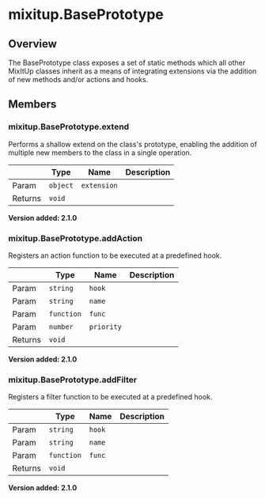 # mixitup.BasePrototype

## Overview

The BasePrototype class exposes a set of static methods which all other MixItUp
classes inherit as a means of integrating extensions via the addition of new
methods and/or actions and hooks.

## Members

### <a id="mixitup.BasePrototype.extend">mixitup.BasePrototype.extend</a>



Performs a shallow extend on the class's prototype, enabling the addition of
multiple new members to the class in a single operation.

|   |Type | Name | Description
|---|--- | --- | ---
|Param   |`object` | `extension` | 
|Returns |`void` | 


**Version added: 2.1.0**
### <a id="mixitup.BasePrototype.addAction">mixitup.BasePrototype.addAction</a>



Registers an action function to be executed at a predefined hook.

|   |Type | Name | Description
|---|--- | --- | ---
|Param   |`string` | `hook` | 
|Param   |`string` | `name` | 
|Param   |`function` | `func` | 
|Param   |`number` | `priority` | 
|Returns |`void` | 


**Version added: 2.1.0**
### <a id="mixitup.BasePrototype.addFilter">mixitup.BasePrototype.addFilter</a>



Registers a filter function to be executed at a predefined hook.

|   |Type | Name | Description
|---|--- | --- | ---
|Param   |`string` | `hook` | 
|Param   |`string` | `name` | 
|Param   |`function` | `func` | 
|Returns |`void` | 


**Version added: 2.1.0**
